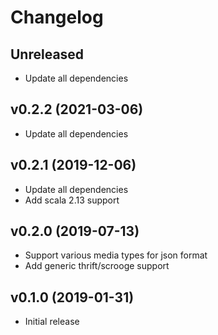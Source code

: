# Changelog

## Unreleased

- Update all dependencies

## v0.2.2 (2021-03-06)

- Update all dependencies

## v0.2.1 (2019-12-06)

- Update all dependencies
- Add scala 2.13 support

## v0.2.0 (2019-07-13)

- Support various media types for json format
- Add generic thrift/scrooge support

## v0.1.0 (2019-01-31)

- Initial release